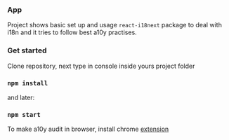 ### App

Project shows basic set up and usage `react-i18next` package to deal with i18n and it tries to follow best a10y practises.

### Get started

Clone repository, next type in console inside yours project folder

### `npm install`

and later:

### `npm start`

To make a10y audit in browser, install chrome [extension](https://chrome.google.com/webstore/detail/wave-evaluation-tool/jbbplnpkjmmeebjpijfedlgcdilocofh)
